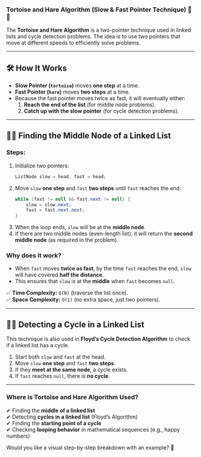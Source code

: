 ### **Tortoise and Hare Algorithm (Slow & Fast Pointer Technique) 🐢🐇**

The **Tortoise and Hare Algorithm** is a two-pointer technique used in linked lists and cycle detection problems. The idea is to use two pointers that move at different speeds to efficiently solve problems.

---

## **🛠 How It Works**

- **Slow Pointer (`tortoise`)** moves **one step** at a time.
- **Fast Pointer (`hare`)** moves **two steps** at a time.
- Because the fast pointer moves twice as fast, it will eventually either:
  1. **Reach the end of the list** (for middle node problems).
  2. **Catch up with the slow pointer** (for cycle detection problems).

---

## **🐢🐇 Finding the Middle Node of a Linked List**

### **Steps:**

1. Initialize two pointers:
   ```java
   ListNode slow = head, fast = head;
   ```
2. Move `slow` **one step** and `fast` **two steps** until `fast` reaches the end:
   ```java
   while (fast != null && fast.next != null) {
       slow = slow.next;
       fast = fast.next.next;
   }
   ```
3. When the loop ends, `slow` will be at the **middle node**.
4. If there are two middle nodes (even-length list), it will return the **second middle node** (as required in the problem).

### **Why does it work?**

- When `fast` moves **twice as fast**, by the time `fast` reaches the end, `slow` will have covered **half the distance**.
- This ensures that `slow` is at the **middle** when `fast` becomes `null`.

✅ **Time Complexity:** `O(N)` (traverse the list once).  
✅ **Space Complexity:** `O(1)` (no extra space, just two pointers).

---

## **🐢🐇 Detecting a Cycle in a Linked List**

This technique is also used in **Floyd’s Cycle Detection Algorithm** to check if a linked list has a cycle.

1. Start both `slow` and `fast` at the head.
2. Move `slow` **one step** and `fast` **two steps**.
3. If they **meet at the same node**, a cycle exists.
4. If `fast` reaches `null`, there is **no cycle**.

---

### **Where is Tortoise and Hare Algorithm Used?**

✔ Finding the **middle of a linked list**  
✔ Detecting **cycles in a linked list** (Floyd’s Algorithm)  
✔ Finding the **starting point of a cycle**  
✔ Checking **looping behavior** in mathematical sequences (e.g., happy numbers)

Would you like a visual step-by-step breakdown with an example? 🚀
